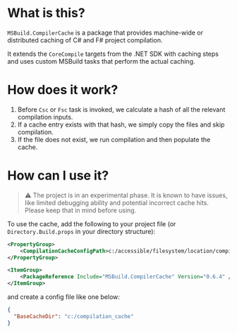 ﻿# What is this?
`MSBuild.CompilerCache` is a package that provides machine-wide or distributed caching of C# and F# project compilation.

It extends the `CoreCompile` targets from the .NET SDK with caching steps and uses custom MSBuild tasks that perform the actual caching.

# How does it work?
1. Before `Csc` or `Fsc` task is invoked, we calculate a hash of all the relevant compilation inputs.
2. If a cache entry exists with that hash, we simply copy the files and skip compilation.
3. If the file does not exist, we run compilation and then populate the cache.

# How can I use it?
> :warning: The project is in an experimental phase. It is known to have issues, like limited debugging ability and potential incorrect cache hits. Please keep that in mind before using.

To use the cache, add the following to your project file (or `Directory.Build.props` in your directory structure):
```xml
<PropertyGroup>
    <CompilationCacheConfigPath>c:/accessible/filesystem/location/compilation_config.json</CompilationCacheConfigPath>
</PropertyGroup>

<ItemGroup>
    <PackageReference Include="MSBuild.CompilerCache" Version="0.6.4" />
</ItemGroup>
```
and create a config file like one below:

```json
{
  "BaseCacheDir": "c:/compilation_cache"
}
```
